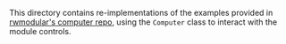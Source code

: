This directory contains re-implementations of the examples
provided in [rwmodular's computer repo](https://github.com/rwmodular/computer),
using the `Computer` class to interact with the module controls.

